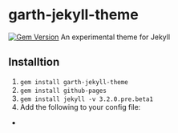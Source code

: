 # garth-jekyll-theme
[![Gem Version](https://badge.fury.io/rb/garth-jekyll-theme.svg)](https://badge.fury.io/rb/garth-jekyll-theme)
An experimental theme for Jekyll

## Installtion

1. `gem install garth-jekyll-theme`
2. `gem install github-pages`
3. `gem install jekyll -v 3.2.0.pre.beta1`
4. Add the following to your config file:
  -   

